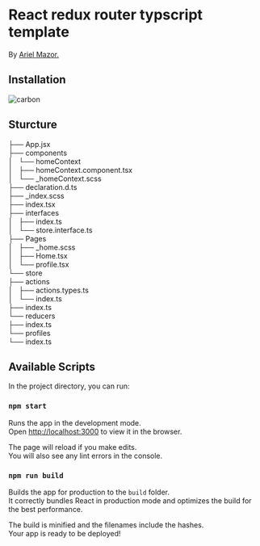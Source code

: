# React redux router typscript template

By [Ariel Mazor.](https://github.com/arielmazor)

## Installation

![carbon](https://user-images.githubusercontent.com/64742335/153596268-6d638f8d-67d4-477d-acf2-85fd0b105b81.png)

## Sturcture
├── App.jsx\
├── components\
│   └── homeContext\
│       ├── homeContext.component.tsx\
│       └── _homeContext.scss\
├── declaration.d.ts\
├── _index.scss\
├── index.tsx\
├── interfaces\
│   ├── index.ts\
│   └── store.interface.ts\
├── Pages\
│   ├── _home.scss\
│   ├── Home.tsx\
│   └── profile.tsx\
└── store\
    ├── actions\
    │   ├── actions.types.ts\
    │   └── index.ts\
    ├── index.ts\
    └── reducers\
        ├── index.ts\
        └── profiles\
            └── index.ts
            
## Available Scripts

In the project directory, you can run:

### `npm start`

Runs the app in the development mode.\
Open [http://localhost:3000](http://localhost:3000) to view it in the browser.

The page will reload if you make edits.\
You will also see any lint errors in the console.

### `npm run build`

Builds the app for production to the `build` folder.\
It correctly bundles React in production mode and optimizes the build for the best performance.

The build is minified and the filenames include the hashes.\
Your app is ready to be deployed!
